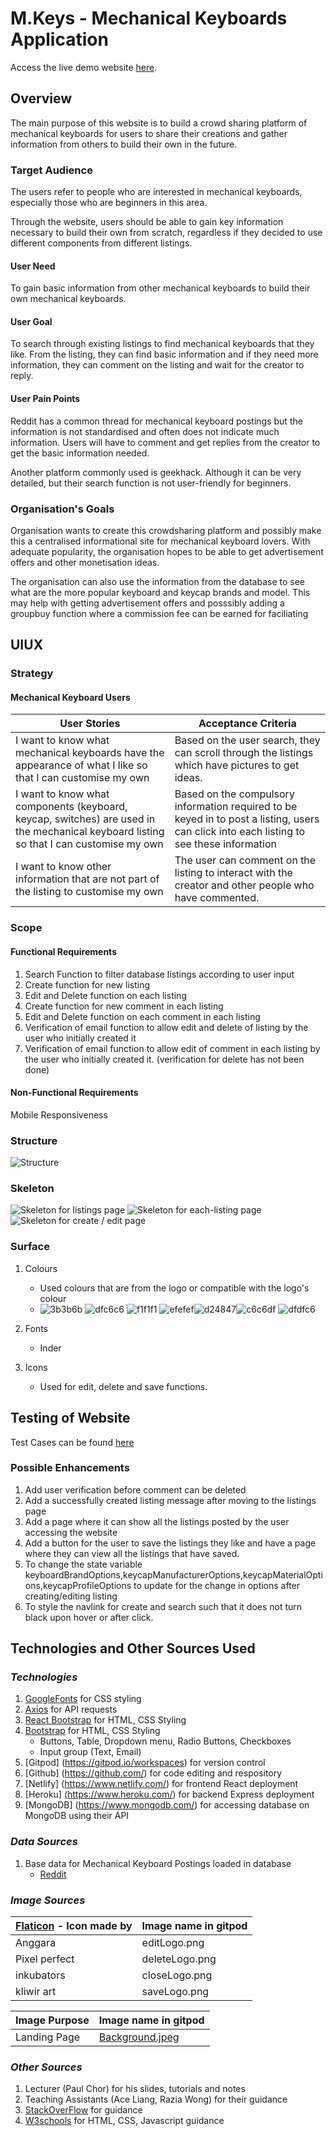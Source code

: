 # M.Keys - Mechanical Keyboards Application
 
Access the live demo website [here](https://mkeys-tgc18-proj2.netlify.app/).


## **Overview**

The main purpose of this website is to build a crowd sharing platform of mechanical keyboards for users to share their creations and gather information from others to build their own in the future.

### **Target Audience**

The users refer to people who are interested in mechanical keyboards, especially those who are beginners in this area.

Through the website, users should be able to gain key information necessary to build their own from scratch, regardless if they decided to use different components from different listings.

#### **User Need** 
To gain basic information from other mechanical keyboards to build their own mechanical keyboards.

#### **User Goal** 
To search through existing listings to find mechanical keyboards that they like. From the listing, they can find basic information and if they need more information, they can comment on the listing and wait for the creator to reply.

#### **User Pain Points** 
Reddit has a common thread for mechanical keyboard postings but the information is not standardised and often does not indicate much information. Users will have to comment and get replies from the creator to get the basic information needed. 

Another platform commonly used is geekhack. Although it can be very detailed, but their search function is not user-friendly for beginners.

### **Organisation's Goals**

Organisation wants to create this crowdsharing platform and possibly make this a centralised informational site for mechanical keyboard lovers. With adequate popularity, the organisation hopes to be able to get advertisement offers and other monetisation ideas. 

The organisation can also use the information from the database to see what are the more popular keyboard and keycap brands and model. This may help with getting advertisement offers and posssibly adding a groupbuy function where a commission fee can be earned for faciliating


## **UIUX**

### **Strategy**

#### **Mechanical Keyboard Users** 

| User Stories | Acceptance Criteria | 
| ----------- | ----------- |
|  I want to know what mechanical keyboards have the appearance of what I like so that I can customise my own | Based on the user search, they can scroll through the listings which have pictures to get ideas.|
| I want to know what components (keyboard, keycap, switches) are used in the mechanical keyboard listing so that I can customise my own | Based on the compulsory information required to be keyed in to post a listing, users can click into each listing to see these information|
| I want to know other information that are not part of the listing to customise my own | The user can comment on the listing to interact with the creator and other people who have commented. |

### **Scope**


#### **Functional Requirements**

1. Search Function to filter database listings according to user input
2. Create function for new listing
3. Edit and Delete function on each listing 
4. Create function for new comment in each listing
5. Edit and Delete function on each comment in each listing
6. Verification of email function to allow edit and delete of listing by the user who initially created it
7. Verification of email function to allow edit of comment in each listing by the user who initially created it. (verification for delete has not been done)

#### **Non-Functional Requirements**
Mobile Responsiveness

### **Structure**

![Structure](readme/structure.png)

### **Skeleton**

![Skeleton for listings page](readme/listings.png)
![Skeleton for each-listing page](readme/each-listing.png)
![Skeleton for create / edit page](readme/create-edit.png)

### **Surface**
1. Colours
    - Used colours that are from the logo or compatible with the logo's colour
    - ![3b3b6b](readme/color/3b3b6b.png) ![dfc6c6](readme/color/dfc6c6.png) ![f1f1f1](readme/color/f1f1f1.png) ![efefef](readme/color/efefef.png)![d24847](readme/color/d24847.png)![c6c6df](readme/color/c6c6df.png) ![dfdfc6](readme/color/dfdfc6.png)

2. Fonts
   - Inder

3. Icons
   - Used for edit, delete and save functions.


## **Testing of Website**
Test Cases can be found [here](https://docs.google.com/spreadsheets/d/1pHJX0epwqMZXZ6begHmw0Brv4i67bn3sBsKAMFGcJGA/edit?usp=sharing)


### **Possible Enhancements**
1. Add user verification before comment can be deleted
2. Add a successfully created listing message after moving to the listings page
3. Add a page where it can show all the listings posted by the user accessing the website
4. Add a button for the user to save the listings they like and have a page where they can view all the listings that have saved.
5. To change the state variable keyboardBrandOptions,keycapManufacturerOptions,keycapMaterialOptions,keycapProfileOptions to update for the change in options after creating/editing listing
6. To style the navlink for create and search such that it does not turn black upon hover or after click.


## **Technologies and Other Sources Used**

### **_Technologies_**
1. [GoogleFonts](https://fonts.google.com/) for CSS styling
2. [Axios](https://cdnjs.com/libraries/axios) for API requests
3. [React Bootstrap](https://react-bootstrap.github.io/) for HTML, CSS Styling
4. [Bootstrap](https://getbootstrap.com/docs/5.2/getting-started/introduction/) for HTML, CSS Styling
    - Buttons, Table, Dropdown menu, Radio Buttons, Checkboxes
    - Input group (Text, Email)
5. [Gitpod] (https://gitpod.io/workspaces) for version control
6. [Github] (https://github.com/) for code editing and respository
7. [Netlify] (https://www.netlify.com/) for frontend React deployment
8. [Heroku] (https://www.heroku.com/) for backend Express deployment
9. [MongoDB] (https://www.mongodb.com/) for accessing database on MongoDB using their API
### **_Data Sources_**

1. Base data for Mechanical Keyboard Postings loaded in database
   - [Reddit](https://www.reddit.com/r/MechanicalKeyboards/)


### **_Image Sources_**

|[Flaticon](https://www.flaticon.com/) - Icon made by | Image name in gitpod |
| ---------------- | ----------- |
| Anggara | editLogo.png|
| Pixel perfect  | deleteLogo.png|
| inkubators | closeLogo.png|
| kliwir art | saveLogo.png|

|Image Purpose | Image name in gitpod |
| ---------------- | ----------- |
| Landing Page | [Background.jpeg](https://images.unsplash.com/photo-1595225386386-79c3543adbd9?ixlib=rb-1.2.1&ixid=MnwxMjA3fDB8MHxwaG90by1wYWdlfHx8fGVufDB8fHx8&auto=format&fit=crop&w=1742&q=80)|


### **_Other Sources_**
1. Lecturer (Paul Chor) for his slides, tutorials and notes
2. Teaching Assistants (Ace Liang, Razia Wong) for their guidance
3. [StackOverFlow](https://stackoverflow.com/) for guidance
4. [W3schools](https://www.w3schools.com/) for HTML, CSS, Javascript guidance
